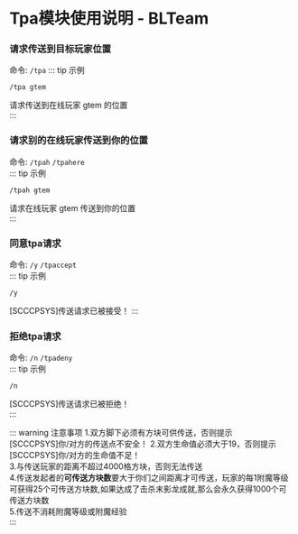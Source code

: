 # Tpa模块使用说明 - BLTeam
### 请求传送到目标玩家位置 
命令: `/tpa` 
::: tip 示例
```
/tpa gtem  
```
请求传送到在线玩家 gtem 的位置  
:::  
  
### 请求别的在线玩家传送到你的位置
命令: `/tpah` `/tpahere`  
::: tip 示例
```
/tpah gtem  
```
请求在线玩家 gtem 传送到你的位置  
:::  
  
### 同意tpa请求
命令: `/y` `/tpaccept`    
::: tip 示例
```
/y
```
[SCCCPSYS]传送请求已被接受！ 
:::  
### 拒绝tpa请求  
命令: `/n` `/tpadeny`  
::: tip 示例
```
/n
```
[SCCCPSYS]传送请求已被拒绝！  
:::  

::: warning 注意事项
1.双方脚下必须有方块可供传送，否则提示  
[SCCCPSYS]你/对方的传送点不安全！ 
2.双方生命值必须大于19，否则提示  
[SCCCPSYS]你/对方的生命值不足！  
3.与传送玩家的距离不超过4000格方块，否则无法传送  
4.传送发起者的**可传送方块数**要大于你们之间距离才可传送，玩家的每1附魔等级可获得25个可传送方块数,如果达成了击杀末影龙成就,那么会永久获得1000个可传送方块数  
5.传送不消耗附魔等级或附魔经验  
:::
